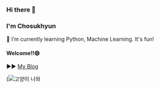 ### Hi there 👋 
### I'm Chosukhyun
🌱 I’m currently learning Python, Machine Learning. It's fun!

#### Welcome!!😄
▶▶ [My Blog](https://github.com/Chosukhyun)

(![고양이 나와](https://user-images.githubusercontent.com/100225735/155646096-006366cc-8e64-4b98-b95a-585ed311c090.gif)



<!--
**Chosukhyun/Chosukhyun** is a ✨ _special_ ✨ repository because its `README.md` (this file) appears on your GitHub profile.

Here are some ideas to get you started:

- 🔭 I’m currently working on ...
- 🌱 I’m currently learning ...
- 👯 I’m looking to collaborate on ...
- 🤔 I’m looking for help with ...
- 💬 Ask me about ...
- 📫 How to reach me: ...
- 😄 Pronouns: ...
- ⚡ Fun fact: ...
-->

